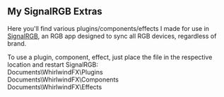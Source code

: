 ## My SignalRGB Extras

Here you'll find various plugins/components/effects I made for use in [SignalRGB](https://signalrgb.com/), an RGB app designed to sync all RGB devices, regardless of brand.

To use a plugin, component, effect, just place the file in the respective location and restart SignalRGB:\
Documents\WhirlwindFX\Plugins\
Documents\WhirlwindFX\Components\
Documents\WhirlwindFX\Effects
